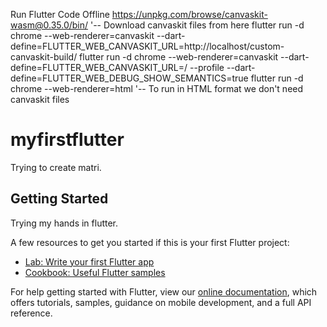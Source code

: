 Run Flutter Code Offline
https://unpkg.com/browse/canvaskit-wasm@0.35.0/bin/ '-- Download canvaskit files from here
flutter run -d chrome --web-renderer=canvaskit --dart-define=FLUTTER_WEB_CANVASKIT_URL=http://localhost/custom-canvaskit-build/ 
flutter run -d chrome --web-renderer=canvaskit --dart-define=FLUTTER_WEB_CANVASKIT_URL=/ --profile --dart-define=FLUTTER_WEB_DEBUG_SHOW_SEMANTICS=true 
flutter run -d chrome --web-renderer=html '-- To run in HTML format we don't need canvaskit files

# myfirstflutter
Trying to create matri.

## Getting Started

Trying my hands in flutter.

A few resources to get you started if this is your first Flutter project:

- [Lab: Write your first Flutter app](https://flutter.dev/docs/get-started/codelab)
- [Cookbook: Useful Flutter samples](https://flutter.dev/docs/cookbook)

For help getting started with Flutter, view our
[online documentation](https://flutter.dev/docs), which offers tutorials,
samples, guidance on mobile development, and a full API reference.

